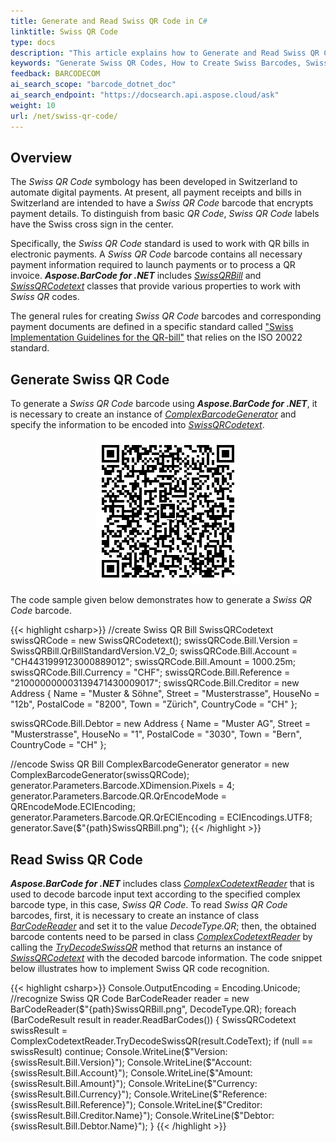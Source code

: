 ```yaml
---
title: Generate and Read Swiss QR Code in C#
linktitle: Swiss QR Code
type: docs
description: "This article explains how to Generate and Read Swiss QR Codes using Aspose.BarCode for .NET"
keywords: "Generate Swiss QR Codes, How to Create Swiss Barcodes, Swiss QR Code, Aspose.BarCode, Generate Barcode C#"
feedback: BARCODECOM
ai_search_scope: "barcode_dotnet_doc"
ai_search_endpoint: "https://docsearch.api.aspose.cloud/ask"
weight: 10
url: /net/swiss-qr-code/
---
```


## **Overview**
The *Swiss QR Code* symbology has been developed in Switzerland to automate digital payments. At present, all payment receipts and bills in Switzerland are intended to have a *Swiss QR Code* barcode that encrypts payment details. To distinguish from basic *QR Code*, *Swiss QR Code* labels have the Swiss cross sign in the center.  
  
Specifically, the *Swiss QR Code* standard is used to work with QR bills in electronic payments. A *Swiss QR Code* barcode contains all necessary payment information required to launch payments or to process a QR invoice. ***Aspose.BarCode for .NET*** includes [*SwissQRBill*](https://reference.aspose.com/barcode/net/aspose.barcode.complexbarcode/swissqrbill) and [*SwissQRCodetext*](https://reference.aspose.com/barcode/net/aspose.barcode.complexbarcode/swissqrcodetext) classes that provide various properties to work with *Swiss QR* codes.  
  
The general rules for creating *Swiss QR Code* barcodes and corresponding payment documents are defined in a specific standard called ["Swiss Implementation Guidelines for the QR-bill"](https://www.paymentstandards.ch/dam/downloads/ig-qr-bill-en.pdf) that relies on the ISO 20022 standard.

## **Generate Swiss QR Code**
To generate a *Swiss QR Code* barcode using  ***Aspose.BarCode for .NET***, it is necessary to create an instance of [*ComplexBarcodeGenerator*](https://reference.aspose.com/barcode/net/aspose.barcode.complexbarcode/complexbarcodegenerator) and specify the information to be encoded into [*SwissQRCodetext*](https://reference.aspose.com/barcode/net/aspose.barcode.complexbarcode/swissqrcodetext).  

<p align="center"><img src="swissqrbill.png"></p>
  
The code sample given below demonstrates how to generate a *Swiss QR Code* barcode.
  
{{< highlight csharp>}}
//create Swiss QR Bill
SwissQRCodetext swissQRCode = new SwissQRCodetext();
swissQRCode.Bill.Version = SwissQRBill.QrBillStandardVersion.V2_0;
swissQRCode.Bill.Account = "CH4431999123000889012";
swissQRCode.Bill.Amount = 1000.25m;
swissQRCode.Bill.Currency = "CHF";
swissQRCode.Bill.Reference = "210000000003139471430009017";
swissQRCode.Bill.Creditor = new Address
{
    Name = "Muster & Söhne",
    Street = "Musterstrasse",
    HouseNo = "12b",
    PostalCode = "8200",
    Town = "Zürich",
    CountryCode = "CH"
};

swissQRCode.Bill.Debtor = new Address
{
    Name = "Muster AG",
    Street = "Musterstrasse",
    HouseNo = "1",
    PostalCode = "3030",
    Town = "Bern",
    CountryCode = "CH"
};

//encode Swiss QR Bill
ComplexBarcodeGenerator generator = new ComplexBarcodeGenerator(swissQRCode);
generator.Parameters.Barcode.XDimension.Pixels = 4;
generator.Parameters.Barcode.QR.QrEncodeMode = QREncodeMode.ECIEncoding;
generator.Parameters.Barcode.QR.QrECIEncoding = ECIEncodings.UTF8;
generator.Save($"{path}SwissQRBill.png");
{{< /highlight >}}

## **Read Swiss QR Code**
***Aspose.BarCode for .NET*** includes class [*ComplexCodetextReader*](https://reference.aspose.com/barcode/net/aspose.barcode.complexbarcode/complexcodetextreader) that is used to decode barcode input text according to the specified complex barcode type, in this case, *Swiss QR Code*. To read *Swiss QR Code* barcodes, first, it is necessary to create an instance of class [*BarCodeReader*](https://reference.aspose.com/barcode/net/aspose.barcode.barcoderecognition/barcodereader) and set it to the value *DecodeType.QR*; then, the obtained barcode contents need to be parsed in class [*ComplexCodetextReader*](https://reference.aspose.com/barcode/net/aspose.barcode.complexbarcode/complexcodetextreader) by calling the [*TryDecodeSwissQR*](https://reference.aspose.com/barcode/net/aspose.barcode.complexbarcode/complexcodetextreader/methods/trydecodeswissqr) method that returns an instance of [*SwissQRCodetext*](https://reference.aspose.com/barcode/net/aspose.barcode.complexbarcode/swissqrcodetext) with the decoded barcode information. The code snippet below illustrates how to implement Swiss QR code recognition.
  
{{< highlight csharp>}}
Console.OutputEncoding = Encoding.Unicode;
//recognize Swiss QR Code
BarCodeReader reader = new BarCodeReader($"{path}SwissQRBill.png", DecodeType.QR);
foreach (BarCodeResult result in reader.ReadBarCodes())
{
    SwissQRCodetext swissResult = ComplexCodetextReader.TryDecodeSwissQR(result.CodeText);
    if (null == swissResult) continue;
    Console.WriteLine($"Version:{swissResult.Bill.Version}");
    Console.WriteLine($"Account:{swissResult.Bill.Account}");
    Console.WriteLine($"Amount:{swissResult.Bill.Amount}");
    Console.WriteLine($"Currency:{swissResult.Bill.Currency}");
    Console.WriteLine($"Reference:{swissResult.Bill.Reference}");
    Console.WriteLine($"Creditor:{swissResult.Bill.Creditor.Name}");
    Console.WriteLine($"Debtor:{swissResult.Bill.Debtor.Name}");
}
{{< /highlight >}}